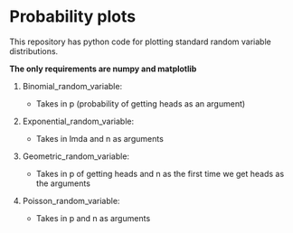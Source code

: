 # Probability plots
This repository has python code for plotting standard random variable distributions.

**The only requirements are numpy and matplotlib**

1) Binomial_random_variable:
    * Takes in p (probability of getting heads as an argument)
    
2) Exponential_random_variable:
    * Takes in lmda and n as arguments
    
3) Geometric_random_variable:
    * Takes in p of getting heads and n as the first time we get heads as the arguments
    
4) Poisson_random_variable:
    * Takes in p and n as arguments
  
